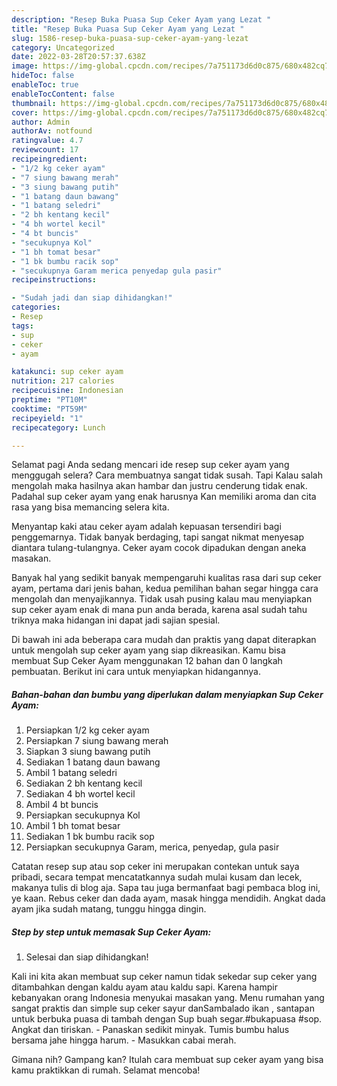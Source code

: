 ```yaml
---
description: "Resep Buka Puasa Sup Ceker Ayam yang Lezat "
title: "Resep Buka Puasa Sup Ceker Ayam yang Lezat "
slug: 1586-resep-buka-puasa-sup-ceker-ayam-yang-lezat
category: Uncategorized
date: 2022-03-28T20:57:37.638Z
image: https://img-global.cpcdn.com/recipes/7a751173d6d0c875/680x482cq70/sup-ceker-ayam-foto-resep-utama.jpg
hideToc: false
enableToc: true
enableTocContent: false
thumbnail: https://img-global.cpcdn.com/recipes/7a751173d6d0c875/680x482cq70/sup-ceker-ayam-foto-resep-utama.jpg
cover: https://img-global.cpcdn.com/recipes/7a751173d6d0c875/680x482cq70/sup-ceker-ayam-foto-resep-utama.jpg
author: Admin
authorAv: notfound
ratingvalue: 4.7
reviewcount: 17
recipeingredient:
- "1/2 kg ceker ayam"
- "7 siung bawang merah"
- "3 siung bawang putih"
- "1 batang daun bawang"
- "1 batang seledri"
- "2 bh kentang kecil"
- "4 bh wortel kecil"
- "4 bt buncis"
- "secukupnya Kol"
- "1 bh tomat besar"
- "1 bk bumbu racik sop"
- "secukupnya Garam merica penyedap gula pasir"
recipeinstructions:

- "Sudah jadi dan siap dihidangkan!"
categories:
- Resep
tags:
- sup
- ceker
- ayam

katakunci: sup ceker ayam 
nutrition: 217 calories
recipecuisine: Indonesian
preptime: "PT10M"
cooktime: "PT59M"
recipeyield: "1"
recipecategory: Lunch

---
```



Selamat pagi Anda sedang mencari ide resep sup ceker ayam yang menggugah selera? Cara membuatnya sangat tidak susah. Tapi Kalau salah mengolah maka hasilnya akan hambar dan justru cenderung tidak enak. Padahal sup ceker ayam yang enak harusnya Kan memiliki aroma dan cita rasa yang bisa memancing selera kita.


Menyantap kaki atau ceker ayam adalah kepuasan tersendiri bagi penggemarnya. Tidak banyak berdaging, tapi sangat nikmat menyesap diantara tulang-tulangnya. Ceker ayam cocok dipadukan dengan aneka masakan.

Banyak hal yang sedikit banyak mempengaruhi kualitas rasa dari sup ceker ayam, pertama dari jenis bahan, kedua pemilihan bahan segar hingga cara mengolah dan menyajikannya. Tidak usah pusing kalau mau menyiapkan sup ceker ayam enak di mana pun anda berada, karena asal sudah tahu triknya maka hidangan ini dapat jadi sajian spesial.


Di bawah ini ada beberapa cara mudah dan praktis yang dapat diterapkan untuk mengolah sup ceker ayam yang siap dikreasikan. Kamu bisa membuat Sup Ceker Ayam menggunakan 12 bahan dan 0 langkah pembuatan. Berikut ini cara untuk menyiapkan hidangannya.

<!--inarticleads1-->

##### Bahan-bahan dan bumbu yang diperlukan dalam menyiapkan Sup Ceker Ayam:

1. Persiapkan 1/2 kg ceker ayam
1. Persiapkan 7 siung bawang merah
1. Siapkan 3 siung bawang putih
1. Sediakan 1 batang daun bawang
1. Ambil 1 batang seledri
1. Sediakan 2 bh kentang kecil
1. Sediakan 4 bh wortel kecil
1. Ambil 4 bt buncis
1. Persiapkan secukupnya Kol
1. Ambil 1 bh tomat besar
1. Sediakan 1 bk bumbu racik sop
1. Persiapkan secukupnya Garam, merica, penyedap, gula pasir


Catatan resep sup atau sop ceker ini merupakan contekan untuk saya pribadi, secara tempat mencatatkannya sudah mulai kusam dan lecek, makanya tulis di blog aja. Sapa tau juga bermanfaat bagi pembaca blog ini, ye kaan. Rebus ceker dan dada ayam, masak hingga mendidih. Angkat dada ayam jika sudah matang, tunggu hingga dingin. 

<!--inarticleads2-->

##### Step by step untuk memasak Sup Ceker Ayam:


1. Selesai dan siap dihidangkan!

Kali ini kita akan membuat sup ceker namun tidak sekedar sup ceker yang ditambahkan dengan kaldu ayam atau kaldu sapi. Karena hampir kebanyakan orang Indonesia menyukai masakan yang. Menu rumahan yang sangat praktis dan simple sup ceker sayur danSambalado ikan , santapan untuk berbuka puasa di tambah dengan Sup buah segar.#bukapuasa #sop. Angkat dan tiriskan. - Panaskan sedikit minyak. Tumis bumbu halus bersama jahe hingga harum. - Masukkan cabai merah. 

Gimana nih? Gampang kan? Itulah cara membuat sup ceker ayam yang bisa kamu praktikkan di rumah. Selamat mencoba!
